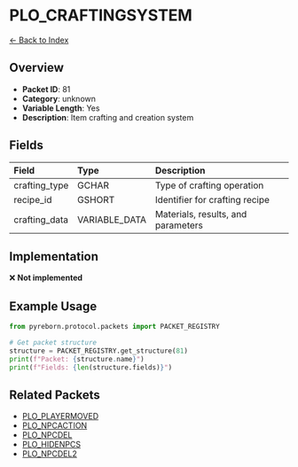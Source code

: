 # PLO_CRAFTINGSYSTEM

[← Back to Index](../index.md)

## Overview

- **Packet ID**: 81
- **Category**: unknown
- **Variable Length**: Yes
- **Description**: Item crafting and creation system

## Fields

| Field | Type | Description |
|:------|:-----|:------------|
| crafting_type | GCHAR | Type of crafting operation |
| recipe_id | GSHORT | Identifier for crafting recipe |
| crafting_data | VARIABLE_DATA | Materials, results, and parameters |

## Implementation

❌ **Not implemented**

## Example Usage

```python
from pyreborn.protocol.packets import PACKET_REGISTRY

# Get packet structure
structure = PACKET_REGISTRY.get_structure(81)
print(f"Packet: {structure.name}")
print(f"Fields: {len(structure.fields)}")
```

## Related Packets

- [PLO_PLAYERMOVED](PLO_PLAYERMOVED.md)
- [PLO_NPCACTION](PLO_NPCACTION.md)
- [PLO_NPCDEL](PLO_NPCDEL.md)
- [PLO_HIDENPCS](PLO_HIDENPCS.md)
- [PLO_NPCDEL2](PLO_NPCDEL2.md)
